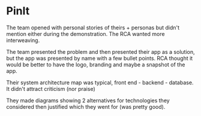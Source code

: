 # PinIt

The team opened with personal stories of theirs + personas but didn't mention either during the demonstration. The RCA wanted more interweaving.

The team presented the problem and then presented their app as a solution, but the app was presented by name with a few bullet points. RCA thought it would be better to have the logo, branding and maybe a snapshot of the app.

Their system architecture map was typical, front end - backend - database. It didn't attract criticism (nor praise)

They made diagrams showing 2 alternatives for technologies they considered then justified which they went for (was pretty good).

